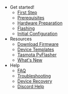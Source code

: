 * Get started!
    * [First Step](/installation/)
    * [Prerequisites](/installation/Prerequisites)  
    * [Hardware Preparation](/installation/Hardware-Preparation)  
    * [Flashing](/installation/Flashing)  
    * [Initial Configuration](/installation/Initial-Configuration)  
* Resources
    * [Download Firmware](http://thehackbox.org/tasmota/release/)
    * [Device Templates](http://tasmota.fun)
    * [Tasmota PyFlasher](https://github.com/tasmota/tasmota-pyflasher)
    * [What's New](What's-New)
* Help
    * [FAQ](/help/FAQ)
    * [Troubleshooting](/help/Troubleshooting)
    * [Device Recovery](/help/Device-Recovery)
    * [Discord Help](https://discord.gg/Ks2Kzd4)
